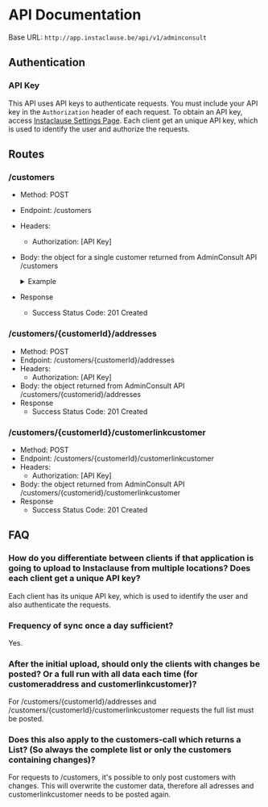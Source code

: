 # API Documentation

Base URL: `http://app.instaclause.be/api/v1/adminconsult`

## Authentication

### API Key

This API uses API keys to authenticate requests. You must include your API key in the `Authorization` header of each request. To obtain an API key, access [Instaclause Settings Page](http://app.instaclause.be/accountant/settings).
Each client get an unique API key, which is used to identify the user and authorize the requests.

## Routes

### /customers

- Method: POST
- Endpoint: /customers
- Headers:
  - Authorization: [API Key]
- Body: the object for a single customer returned from AdminConsult API /customers
  <details>
    
    <summary>Example</summary>

  ```json
    {
      "AccCode": "string",
      "AccountancySoftware": 0,
      "AccountancySoftwareLabel": "string",
      "CommercialName": "string",
      "CompanyId": 0,
      "CreationDate": "string",
      "CupboardNumber": "string",
      "Currency": "string",
      "CustCode": "string",
      "CustKind": "string",
      "CustomerCrmType": 0,
      "CustomerGroup": 0,
      "CustomerGroupLabel": "string",
      "CustomerId": 0,
      "DateOfBirth": "string",
      "DisabledDate": "string",
      "Distance": 0,
      "Email": "string",
      "Fax": "string",
      "Firstname": "string",
      "Holding": 0,
      "Homepage": "string",
      "IsActive": true,
      "IsCompany": true,
      "Language": "string",
      "Mobile": "string",
      "NaceCode": "string",
      "Name": "string",
      "Nationality": "string",
      "Newsletter": true,
      "Phone": "string",
      "Phone2": "string",
      "PlaceOfBirth": "string",
      "ReasonForLeaving": 0,
      "RegistrationNr": "string",
      "Remarks": "string",
      "RPR": "string",
      "Sector": "string",
      "SectorId": 0,
      "Sex": "string",
      "SocialSecurityNumber": "string",
      "Title": "string",
      "VATNr": "string"
    }
  ```

  </details>
- Response
  - Success Status Code: 201 Created
  
### /customers/{customerId}/addresses

- Method: POST
- Endpoint: /customers/{customerId}/addresses
- Headers:
  - Authorization: [API Key]
- Body: the object returned from AdminConsult API /customers/{customerid}/addresses
- Response
  - Success Status Code: 201 Created
  
### /customers/{customerId}/customerlinkcustomer

- Method: POST
- Endpoint: /customers/{customerId}/customerlinkcustomer
- Headers:
  - Authorization: [API Key]
- Body: the object returned from AdminConsult API /customers/{customerid}/customerlinkcustomer
- Response
  - Success Status Code: 201 Created

## FAQ

### How do you differentiate between clients if that application is going to upload to Instaclause from multiple locations? Does each client get a unique API key?
Each client has its unique API key, which is used to identify the user and also authenticate the requests.

### Frequency of sync once a day sufficient?
Yes.

### After the initial upload, should only the clients with changes be posted? Or a full run with all data each time (for customeraddress and customerlinkcustomer)?
For /customers/{customerId}/addresses and /customers/{customerId}/customerlinkcustomer requests the full list must be posted.

### Does this also apply to the customers-call which returns a List? (So always the complete list or only the customers containing changes)?
For requests to /customers, it's possible to only post customers with changes. This will overwrite the customer data, therefore all adresses and customerlinkcustomer needs to be posted again.
